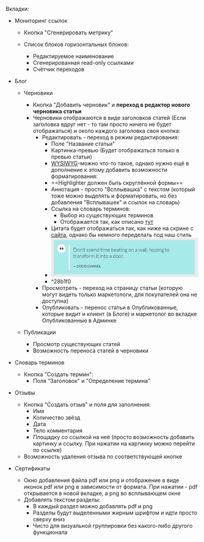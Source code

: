 Вкладки:
- Мониторинг ссылок
	- Кнопка "Сгенерировать метрику"
	
	- Список блоков горизонтальных блоков: 
		- Редактируемое наименование
		- Сгенерированная read-only ссылками
		- Счётчик переходов
		
- Блог
	- Черновики
		 - Кнопка "Добавить черновик" и **переход в редактор нового черновика статьи**
		- Черновики отображаются в виде заголовков статей (Если заголовка вдруг нет - то там просто ничего не будет отображаться) и около каждого заголовка своя кнопка:
			- Редактировать - переход в режим редактирования:
				- Поле "Название статьи"
				- Картинка-превью (Будет отображаться только в превью статьи)
				-  [WYSIWYG](https://codesandbox.io/p/devbox/mui-tiptap-demo-3zl2l6)-можно что-то такое, однако нужно ещё в дополнение к этому добавить возможности форматирования:
				- ==Highlighter должен быть скруглённой формы==
				- Аннотация - просто "Всплывашка" с текстом (который тоже можно выделять и форматировать, но без добавления "Всплывашек" и ссылок на словарь)
				- Ссылка на словарь терминов:
					- Выбор из существующих терминов
					- Отображается так, как описано [тут](../Страницы%20покупателя/Типовые%20страницы/Страница%20содержимого%20любой%20статьи.md#^aeae1c)
				- Цитата будет отображаться так, как ниже на скрине с [сайта](https://html5book.ru/krasivoe-oformlenie-citat-na-sayte/), однако бы немного переделать под наш стиль
				- ![](_attachments/Маркетолог-20240402235238079.webp)
				 - ^28b1f0
			- Просмотреть - переход на страницу статьи (которую могут видеть только маркетологи, для покупателей она не доступна)
			- Опубликовать - перенос статьи в Опубликованные, которые видит и клиент (в Блоге) и маркетолог во вкладке Опубликованные в Админке 
	
	- Публикации
		- Просмотр существующих статей
		- Возможность переноса статей в черновики

- Словарь терминов
	- Кнопка "Создать термин":
		- Поля "Заголовок" и "Определение термина"

- Отзывы
	 - Кнопка "Создать отзыв" и поля для заполнения:
		 - Имя
		 - Количество звёзд
		 - Дата
		 - Тело комментария
		 - Площадку со ссылкой на неё (просто возможность добавить картинку и ссылку. При нажатии на картинку можно перейти по ссылке)
	- Возможность удаления отзыва по соответствующей кнопке

- Сертификаты
	- Окно добавления файла pdf или png и отображение в виде иконок pdf или png в зависимости от формата. При нажатии - pdf открывается в новой вкладке, а png во всплывающем окне
	- Добавлять текстом разделы:
		- В каждый раздел можно добавлять pdf и png
		- Разделы будут выделенными жирным шрифтом и идти просто сверху вниз
		- Чисто для визуальной группировки без какого-либо другого функционала

